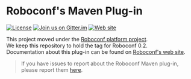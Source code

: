 # Roboconf's Maven Plug-in
[![License](https://img.shields.io/hexpm/l/plug.svg)](http://www.apache.org/licenses/LICENSE-2.0)
[![Join us on Gitter.im](https://img.shields.io/badge/gitter-join%20chat-brightgreen.svg)](https://gitter.im/roboconf/roboconf)
[![Web site](https://img.shields.io/badge/website-roboconf.github.io-b23e4b.svg)](https://roboconf.github.io)

This project moved under the [Roboconf platform project](https://github.com/roboconf/roboconf-platform).  
We keep this repository to hold the tag for Roboconf 0.2.  
Documentation about this plug-in can be found on [Roboconf's web site](http://roboconf.net).

> If you have issues to report about the Roboconf Maven plug-in, please report them [here](https://github.com/roboconf/roboconf-platform/issues).
